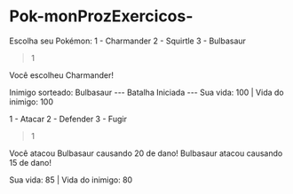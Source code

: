 # Pok-monProzExercicos-
Escolha seu Pokémon:
1 - Charmander
2 - Squirtle
3 - Bulbasaur
> 1

Você escolheu Charmander!

Inimigo sorteado: Bulbasaur --- Batalha Iniciada ---
Sua vida: 100 | Vida do inimigo: 100

1 - Atacar
2 - Defender
3 - Fugir
> 1

Você atacou Bulbasaur causando 20 de dano!
Bulbasaur atacou causando 15 de dano!

Sua vida: 85 | Vida do inimigo: 80